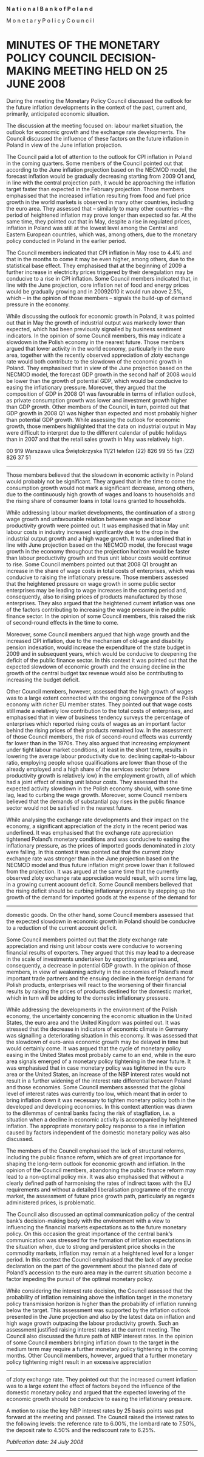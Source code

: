 **N** **a** **t** **i** **o** **n** **a** **l** **B** **a** **n** **k** **o** **f** **P** **o** **l** **a** **n** **d**

M o n e t a r y P o l i c y C o u n c i l

# MINUTES OF THE MONETARY POLICY COUNCIL DECISION-MAKING MEETING HELD ON 25 JUNE 2008

During the meeting the Monetary Policy Council discussed the outlook for the future inflation
developments in the context of the past, current and, primarily, anticipated economic situation.

The discussion at the meeting focused on: labour market situation, the outlook for economic growth
and the exchange rate developments. The Council discussed the influence of these factors on the
future inflation in Poland in view of the June inflation projection.

The Council paid a lot of attention to the outlook for CPI inflation in Poland in the coming quarters.
Some members of the Council pointed out that according to the June inflation projection based on
the NECMOD model, the forecast inflation would be gradually decreasing starting from 2009 Q1
and, in line with the central projection path, it would be approaching the inflation target faster than
expected in the February projection. Those members emphasised that the increased inflation
resulting from food and fuel price growth in the world markets is observed in many other countries,
including the euro area. They assessed that – similarly to many other countries – the period of
heightened inflation may prove longer than expected so far. At the same time, they pointed out that
in May, despite a rise in regulated prices, inflation in Poland was still at the lowest level among the
Central and Eastern European countries, which was, among others, due to the monetary policy
conducted in Poland in the earlier period.

The Council members indicated that CPI inflation in May rose to 4.4% and that in the months to
come it may be even higher, among others, due to the statistical base effect. They emphasised that
at the beginning of 2009 a further increase in electricity prices triggered by their deregulation may
be conducive to a rise in CPI inflation. Some Council members indicated that, in line with the June
projection, core inflation net of food and energy prices would be gradually growing and in 20092010 it would run above 2.5%, which – in the opinion of those members – signals the build-up of
demand pressure in the economy.

While discussing the outlook for economic growth in Poland, it was pointed out that in May the
growth of industrial output was markedly lower than expected, which had been previously signalled
by business sentiment indicators. In the opinion of some Council members, this may indicate a
slowdown in the Polish economy in the nearest future. Those members argued that lower activity in
the world economy, particularly in the euro area, together with the recently observed appreciation of
zloty exchange rate would both contribute to the slowdown of the economic growth in Poland. They
emphasised that in view of the June projection based on the NECMOD model, the forecast GDP
growth in the second half of 2008 would be lower than the growth of potential GDP, which would
be conducive to easing the inflationary pressure. Moreover, they argued that the composition of
GDP in 2008 Q1 was favourable in terms of inflation outlook, as private consumption growth was
lower and investment growth higher than GDP growth. Other members of the Council, in turn,
pointed out that GDP growth in 2008 Q1 was higher than expected and most probably higher than
potential GDP growth. While assessing the outlook for economic growth, those members
highlighted that the data on industrial output in May were difficult to interpret due to the different
calendar of public holidays than in 2007 and that the retail sales growth in May was relatively high.

00 919 Warszawa ulica Świętokrzyska 11/21 telefon (22) 826 99 55 fax (22) 826 37 51


-----

Those members believed that the slowdown in economic activity in Poland would probably not be
significant. They argued that in the time to come the consumption growth would not mark a
significant decrease, among others, due to the continuously high growth of wages and loans to
households and the rising share of consumer loans in total loans granted to households.

While addressing labour market developments, the continuation of a strong wage growth and
unfavourable relation between wage and labour productivity growth were pointed out. It was
emphasised that in May unit labour costs in industry increased significantly due to the drop in the
industrial output growth and a high wage growth. It was underlined that in line with June projection
based on the NECMOD model, the forecast wage growth in the economy throughout the projection
horizon would be faster than labour productivity growth and thus unit labour costs would continue
to rise. Some Council members pointed out that 2008 Q1 brought an increase in the share of wage
costs in total costs of enterprises, which was conducive to raising the inflationary pressure. Those
members assessed that the heightened pressure on wage growth in some public sector enterprises
may be leading to wage increases in the coming period and, consequently, also to rising prices of
products manufactured by those enterprises. They also argued that the heightened current inflation
was one of the factors contributing to increasing the wage pressure in the public finance sector. In
the opinion of some Council members, this raised the risk of second-round effects in the time to
come.

Moreover, some Council members argued that high wage growth and the increased CPI inflation,
due to the mechanism of old-age and disability pension indexation, would increase the expenditure
of the state budget in 2009 and in subsequent years, which would be conducive to deepening the
deficit of the public finance sector. In this context it was pointed out that the expected slowdown of
economic growth and the ensuing decline in the growth of the central budget tax revenue would
also be contributing to increasing the budget deficit.

Other Council members, however, assessed that the high growth of wages was to a large extent
connected with the ongoing convergence of the Polish economy with richer EU member states.
They pointed out that wage costs still made a relatively low contribution to the total costs of
enterprises, and emphasised that in view of business tendency surveys the percentage of enterprises
which reported rising costs of wages as an important factor behind the rising prices of their products
remained low. In the assessment of those Council members, the risk of second-round effects was
currently far lower than in the 1970s. They also argued that increasing employment under tight
labour market conditions, at least in the short term, results in lowering the average labour
productivity due to: declining capital-to-labour ratio, employing people whose qualifications are
lower than those of the already employed and a high share of the services sector (where productivity
growth is relatively low) in the employment growth, all of which had a joint effect of raising unit
labour costs. They assessed that the expected activity slowdown in the Polish economy should, with
some time lag, lead to curbing the wage growth. Moreover, some Council members believed that
the demands of substantial pay rises in the public finance sector would not be satisfied in the nearest
future.

While analysing the exchange rate developments and their impact on the economy, a significant
appreciation of the zloty in the recent period was underlined. It was emphasised that the exchange
rate appreciation tightened Poland’s monetary conditions and was conducive to easing the
inflationary pressure, as the prices of imported goods denominated in zloty were falling. In this
context it was pointed out that the current zloty exchange rate was stronger than in the June
projection based on the NECMOD model and thus future inflation might prove lower than it
followed from the projection. It was argued at the same time that the currently observed zloty
exchange rate appreciation would result, with some time lag, in a growing current account deficit.
Some Council members believed that the rising deficit should be curbing inflationary pressure by
stepping up the growth of the demand for imported goods at the expense of the demand for


-----

domestic goods. On the other hand, some Council members assessed that the expected slowdown in
economic growth in Poland should be conducive to a reduction of the current account deficit.

Some Council members pointed out that the zloty exchange rate appreciation and rising unit labour
costs were conducive to worsening financial results of exporters. They argued that this may lead to
a decrease in the scale of investments undertaken by exporting enterprises and, consequently, a
decrease in potential GDP growth. In the opinion of those members, in view of weakening activity
in the economies of Poland’s most important trade partners and the ensuing decline in the foreign
demand for Polish products, enterprises will react to the worsening of their financial results by
raising the prices of products destined for the domestic market, which in turn will be adding to the
domestic inflationary pressure.

While addressing the developments in the environment of the Polish economy, the uncertainty
concerning the economic situation in the United States, the euro area and the United Kingdom was
pointed out. It was stressed that the decrease in indicators of economic climate in Germany was
signalling a deteriorating situation in this economy. It was assessed that the slowdown of euro-area
economic growth may be delayed in time but would certainly come. It was argued that the cycle of
monetary policy easing in the United States most probably came to an end, while in the euro area
signals emerged of a monetary policy tightening in the near future. It was emphasised that in case
monetary policy was tightened in the euro area or the United States, an increase of the NBP interest
rates would not result in a further widening of the interest rate differential between Poland and those
economies. Some Council members assessed that the global level of interest rates was currently too
low, which meant that in order to bring inflation down it was necessary to tighten monetary policy
both in the developed and developing economies. In this context attention was drawn to the
dilemmas of central banks facing the risk of stagflation, i.e. a situation when a decline in economic
activity is accompanied by heightened inflation. The appropriate monetary policy response to a rise
in inflation caused by factors independent of the domestic monetary policy was also discussed.

The members of the Council emphasised the lack of structural reforms, including the public finance
reform, which are of great importance for shaping the long-term outlook for economic growth and
inflation. In the opinion of the Council members, abandoning the public finance reform may lead to
a non-optimal policy mix. It was also emphasised that without a clearly defined path of harmonising
the rates of indirect taxes with the EU requirements and without a detailed liberalisation programme
of the energy market, the assessment of future price growth path, particularly as regards
administered prices, is problematic.

The Council also discussed an optimal communication policy of the central bank’s decision-making
body with the environment with a view to influencing the financial markets expectations as to the
future monetary policy. On this occasion the great importance of the central bank’s communication
was stressed for the formation of inflation expectations in the situation when, due to strong and
persistent price shocks in the commodity markets, inflation may remain at a heightened level for a
longer period. In this context the Council emphasised that the lack of any precise declaration on the
part of the government about the planned date of Poland’s accession to the euro area may in the
current situation become a factor impeding the pursuit of the optimal monetary policy.

While considering the interest rate decision, the Council assessed that the probability of inflation
remaining above the inflation target in the monetary policy transmission horizon is higher than the
probability of inflation running below the target. This assessment was supported by the inflation
outlook presented in the June projection and also by the latest data on inflation and high wage
growth outpacing the labour productivity growth. Such an assessment justified raising interest rates
at the current meeting. The Council also discussed the future path of NBP interest rates. In the
opinion of some Council members bringing inflation down to the target in the medium term may
require a further monetary policy tightening in the coming months. Other Council members,
however, argued that a further monetary policy tightening might result in an excessive appreciation


-----

of zloty exchange rate. They pointed out that the increased current inflation was to a large extent the
effect of factors beyond the influence of the domestic monetary policy and argued that the expected
lowering of the economic growth should be conducive to easing the inflationary pressure.

A motion to raise the key NBP interest rates by 25 basis points was put forward at the meeting and
passed. The Council raised the interest rates to the following levels: the reference rate to 6.00%, the
lombard rate to 7.50%, the deposit rate to 4.50% and the rediscount rate to 6.25%.

_Publication date: 24 July 2008_


-----

